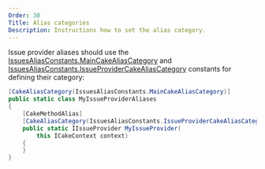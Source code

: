 ```yaml
---
Order: 30
Title: Alias categories
Description: Instructions how to set the alias category.
---
```

Issue provider aliases should use the [IssuesAliasConstants.MainCakeAliasCategory] and
[IssuesAliasConstants.IssueProviderCakeAliasCategory] constants for defining their category:

```csharp
[CakeAliasCategory(IssuesAliasConstants.MainCakeAliasCategory)]
public static class MyIssueProviderAliases
{
    [CakeMethodAlias]
    [CakeAliasCategory(IssuesAliasConstants.IssueProviderCakeAliasCategory)]
    public static IIssueProvider MyIssueProvider(
        this ICakeContext context)
    {
    }
}
```

[IssuesAliasConstants.MainCakeAliasCategory]: ../../../api/Cake.Issues/IssuesAliasConstants/41CCADF8
[IssuesAliasConstants.IssueProviderCakeAliasCategory]: ../../../api/Cake.Issues/IssuesAliasConstants/D265B28D